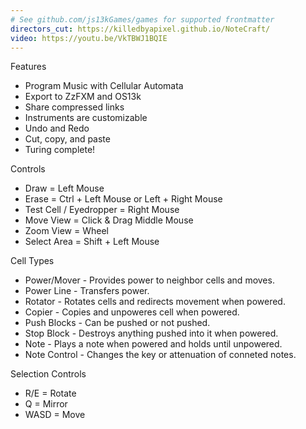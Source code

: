 ```yaml
---
# See github.com/js13kGames/games for supported frontmatter
directors_cut: https://killedbyapixel.github.io/NoteCraft/
video: https://youtu.be/VkTBWJ1BQIE
---
```

Features
- Program Music with Cellular Automata
- Export to ZzFXM and OS13k
- Share compressed links
- Instruments are customizable
- Undo and Redo
- Cut, copy, and paste
- Turing complete!

Controls
- Draw = Left Mouse
- Erase = Ctrl + Left Mouse or Left + Right Mouse
- Test Cell / Eyedropper = Right Mouse
- Move View = Click & Drag Middle Mouse
- Zoom View = Wheel
- Select Area = Shift + Left Mouse

Cell Types
- Power/Mover - Provides power to neighbor cells and moves.
- Power Line - Transfers power.
- Rotator - Rotates cells and redirects movement when powered.
- Copier - Copies and unpoweres cell when powered.
- Push Blocks - Can be pushed or not pushed.
- Stop Block - Destroys anything pushed into it when powered.
- Note - Plays a note when powered and holds until unpowered.
- Note Control - Changes the key or attenuation of conneted notes.

Selection Controls
- R/E = Rotate
- Q = Mirror
- WASD = Move